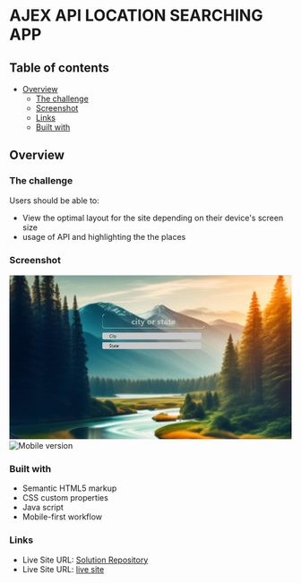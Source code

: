 # AJEX API LOCATION SEARCHING APP

## Table of contents

- [Overview](#overview)
  - [The challenge](#the-challenge)
  - [Screenshot](#screenshot)
  - [Links](#links)
  - [Built with](#built-with)

## Overview

### The challenge

Users should be able to:

- View the optimal layout for the site depending on their device's screen size
- usage of API and highlighting the the places

### Screenshot

![deskTop version](./Images/Screenshot%20(2).png)
![Mobile version](./Images/Screenshot%20(4).jpg)

### Built with

- Semantic HTML5 markup
- CSS custom properties
- Java script
- Mobile-first workflow


### Links

- Live Site URL: [Solution Repository](https://github.com/sourabh-yalagod/Ajex-head-API.git)
- Live Site URL: [live site](https://sourabh-yalagod.github.io/Ajex-head-API/)

